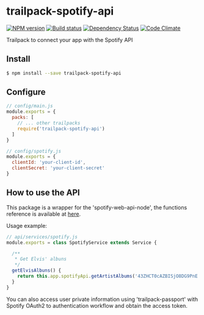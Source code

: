 # trailpack-spotify-api

[![NPM version][npm-image]][npm-url]
[![Build status][ci-image]][ci-url]
[![Dependency Status][daviddm-image]][daviddm-url]
[![Code Climate][codeclimate-image]][codeclimate-url]

Trailpack to connect your app with the Spotify API

## Install

```sh
$ npm install --save trailpack-spotify-api
```

## Configure

```js
// config/main.js
module.exports = {
  packs: [
    // ... other trailpacks
    require('trailpack-spotify-api')
  ]
}
```

```js
// config/spotify.js
module.exports = {
  clientId: 'your-client-id',
  clientSecret: 'your-client-secret'
}
```

## How to use the API
This package is a wrapper for the 'spotify-web-api-node', the functions reference is available at [here](http://michaelthelin.se/spotify-web-api-node/).

Usage example:
```js
// api/services/spotify.js
module.exports = class SpotifyService extends Service {

  /**
   * Get Elvis' albuns
   */
  getElvisAlbuns() {
    return this.app.spotifyApi.getArtistAlbums('43ZHCT0cAZBISjO8DG9PnE')
  }
}
```

You can also access user private information using 'trailpack-passport' with Spotify OAuth2 to authentication workflow and obtain the access token.

[npm-image]: https://img.shields.io/npm/v/trailpack-spotify-api.svg?style=flat-square
[npm-url]: https://npmjs.org/package/trailpack-spotify-api
[ci-image]: https://img.shields.io/travis/ianvieira/trailpack-spotify-api/master.svg?style=flat-square
[ci-url]: https://travis-ci.org/ianvieira/trailpack-spotify-api
[daviddm-image]: http://img.shields.io/david/ianvieira/trailpack-spotify-api.svg?style=flat-square
[daviddm-url]: https://david-dm.org/ianvieira/trailpack-spotify-api
[codeclimate-image]: https://img.shields.io/codeclimate/github/ianvieira/trailpack-spotify-api.svg?style=flat-square
[codeclimate-url]: https://codeclimate.com/github/ianvieira/trailpack-spotify-api

